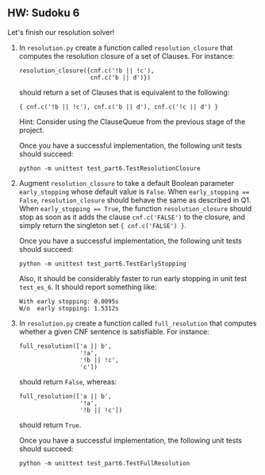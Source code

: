 HW: Sudoku 6
------------

Let's finish our resolution solver! 


1. In ```resolution.py``` create a function called ```resolution_closure```
   that computes the resolution closure of a set of Clauses. For instance:
   
       resolution_closure({cnf.c('!b || !c'), 
                           cnf.c('b || d')})
       
   should return a set of Clauses that is equivalent to the following:
   
       { cnf.c('!b || !c'), cnf.c('b || d'), cnf.c('!c || d') }
       
   Hint: Consider using the ClauseQueue from the previous stage of the project.
   
   Once you have a successful implementation, the following unit tests should
   succeed:
   
       python -m unittest test_part6.TestResolutionClosure

2. Augment ```resolution_closure``` to take a default Boolean parameter
   ```early_stopping``` whose default value is ```False```. When
   ```early_stopping == False```, ```resolution_closure``` should behave
   the same as described in Q1.  When ```early_stopping == True```, the
   function ```resolution_closure``` should stop as soon as it adds the
   clause ```cnf.c('FALSE')``` to the closure, and simply return the
   singleton set ```{ cnf.c('FALSE') }```.

   Once you have a successful implementation, the following unit tests should
   succeed:
   
       python -m unittest test_part6.TestEarlyStopping
       
   Also, it should be considerably faster to run early stopping in unit
   test ```test_es_6```. It should report something like:
   
       With early stopping: 0.0095s
       W/o  early stopping: 1.5312s
       
3. In ```resolution.py``` create a function called ```full_resolution```
   that computes whether a given CNF sentence is satisfiable. For
   instance:
   
       full_resolution(['a || b', 
                        '!a',
                        '!b || !c',
                        'c'])
    
   should return ```False```, whereas:
   
       full_resolution(['a || b', 
                        '!a',
                        '!b || !c'])
   
   should return ```True```. 
   
   Once you have a successful implementation, the following unit tests should
   succeed:
   
       python -m unittest test_part6.TestFullResolution
